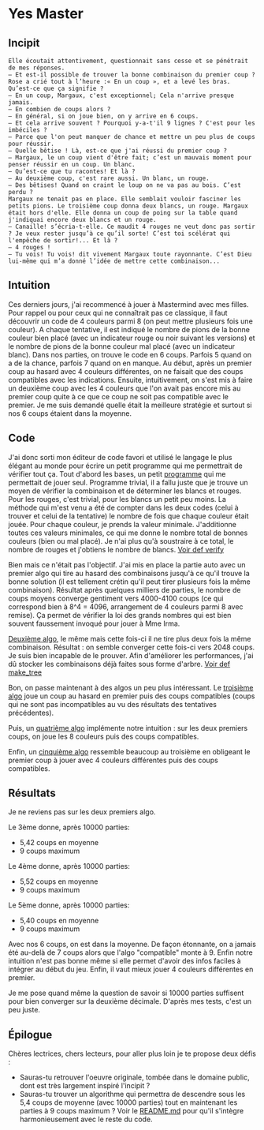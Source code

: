 Yes Master
==========

Incipit
-------

```Je lui donnai les explications les plus claires possibles sur les nombreuses combinaisons, quatre couleurs différentes, une couleur doublée ou triplée, les pions blancs et rouges. 
Elle écoutait attentivement, questionnait sans cesse et se pénétrait de mes réponses.
— Et est-il possible de trouver la bonne combinaison du premier coup ? Rose a crié tout à l’heure :« En un coup », et a levé les bras. Qu’est-ce que ça signifie ?
— En un coup, Margaux, c'est exceptionnel; Cela n'arrive presque jamais.
— En combien de coups alors ?
— En général, si on joue bien, on y arrive en 6 coups.
— Et cela arrive souvent ? Pourquoi y-a-t'il 9 lignes ? C'est pour les imbéciles ?
— Parce que l'on peut manquer de chance et mettre un peu plus de coups pour réussir.
— Quelle bêtise ! Là, est-ce que j'ai réussi du premier coup ?
— Margaux, le un coup vient d'être fait; c’est un mauvais moment pour penser réussir en un coup. Un blanc.
— Qu’est-ce que tu racontes! Et là ?
— Au deuxième coup, c'est rare aussi. Un blanc, un rouge.
— Des bêtises! Quand on craint le loup on ne va pas au bois. C’est perdu ? 
Margaux ne tenait pas en place. Elle semblait vouloir fasciner les petits pions. Le troisième coup donna deux blancs, un rouge. Margaux était hors d'elle. Elle donna un coup de poing sur la table quand j'indiquai encore deux blancs et un rouge.
— Canaille! s’écria-t-elle. Ce maudit 4 rouges ne veut donc pas sortir ? Je veux rester jusqu’à ce qu’il sorte! C’est toi scélérat qui l'empêche de sortir!... Et là ?
— 4 rouges !
— Tu vois! Tu vois! dit vivement Margaux toute rayonnante. C’est Dieu lui-même qui m’a donné l’idée de mettre cette combinaison...
```

Intuition
---------
Ces derniers jours, j'ai recommencé à jouer à Mastermind avec mes filles.
Pour rappel ou pour ceux qui ne connaîtrait pas ce classique, il faut découvrir un code de 4 couleurs parmi 8 (on peut mettre plusieurs fois une couleur). A chaque tentative, il est indiqué le nombre de pions de la bonne couleur bien placé (avec un indicateur rouge ou noir suivant les versions) et le nombre de pions de la bonne couleur mal placé (avec un indicateur blanc).
Dans nos parties, on trouve le code en 6 coups. Parfois 5 quand on a de la chance, parfois 7 quand on en manque.
Au début, après un premier coup au hasard avec 4 couleurs différentes, on ne faisait que des coups compatibles avec les indications. Ensuite, intuitivement, on s'est mis à faire un deuxième coup avec les 4 couleurs que l'on avait pas encore mis au premier coup quite à ce que ce coup ne soit pas compatible avec le premier. Je me suis demandé quelle était la meilleure stratégie et surtout si nos 6 coups étaient dans la moyenne.

Code
-------
J'ai donc sorti mon éditeur de code favori et utilisé le langage le plus élégant au monde pour écrire un petit programme qui me permettrait de vérifier tout ça. Tout d'abord les bases, un petit [programme](https://github.com/matteli/yesmaster/blob/master/yesmaster/yesmaster.py) qui me permettait de jouer seul. Programme trivial, il a fallu juste que je trouve un moyen de vérifier la combinaison et de déterminer les blancs et rouges.
Pour les rouges, c'est trivial, pour les blancs un petit peu moins. La méthode qui m'est venu a été de compter dans les deux codes (celui à trouver et celui de la tentative) le nombre de fois que chaque couleur était jouée. Pour chaque couleur, je prends la valeur minimale. J'additionne toutes ces valeurs minimales, ce qui me donne le nombre total de bonnes couleurs (bien ou mal placé). Je n'ai plus qu'à soustraire à ce total, le nombre de rouges et j'obtiens le nombre de blancs. [Voir def verify](https://github.com/matteli/yesmaster/blob/master/yesmaster/utils.py)

Bien mais ce n'était pas l'objectif. J'ai mis en place la partie auto avec un premier algo qui tire au hasard des combinaisons jusqu'à ce qu'il trouve la bonne solution (il est tellement crétin qu'il peut tirer plusieurs fois la même combinaison). Résultat après quelques milliers de parties, le nombre de coups moyens converge gentiment vers 4000-4100 coups (ce qui correspond bien à 8^4 = 4096, arrangement de 4 couleurs parmi 8 avec remise). Ça permet de vérifier la loi des grands nombres qui est bien souvent faussement invoqué pour jouer à Mme Irma.

[Deuxième algo](https://github.com/matteli/yesmaster/blob/master/yesmaster/algo/random_no_repeat.py), le même mais cette fois-ci il ne tire plus deux fois la même combinaison. Résultat : on semble converger cette fois-ci vers 2048 coups. Je suis bien incapable de le prouver. Afin d'améliorer les performances, j'ai dû stocker les combinaisons déjà faites sous forme d'arbre. [Voir def make_tree](https://github.com/matteli/yesmaster/blob/master/yesmaster/utils.py)

Bon, on passe maintenant à des algos un peu plus intéressant. Le [troisième algo](https://github.com/matteli/yesmaster/blob/master/yesmaster/algo/compatible.py) joue un coup au hasard en premier puis des coups compatibles (coups qui ne sont pas incompatibles au vu des résultats des tentatives précédentes).

Puis, un [quatrième algo](https://github.com/matteli/yesmaster/blob/master/yesmaster/algo/compatible_8in2.py) implémente notre intuition : sur les deux premiers coups, on joue les 8 couleurs puis des coups compatibles.

Enfin, un [cinquième algo](https://github.com/matteli/yesmaster/blob/master/yesmaster/algo/compatible_4in1.py) ressemble beaucoup au troisième en obligeant le premier coup à jouer avec 4 couleurs différentes puis des coups compatibles.

Résultats
-------------
Je ne reviens pas sur les deux premiers algo.

Le 3ème donne, après 10000 parties:
- 5,42 coups en moyenne
- 9 coups maximum

Le 4ème donne, après 10000 parties:
- 5,52 coups en moyenne
- 9 coups maximum

Le 5ème donne, après 10000 parties:
- 5,40 coups en moyenne
- 9 coups maximum

Avec nos 6 coups, on est dans la moyenne. De façon étonnante, on a jamais été au-delà de 7 coups alors que l'algo "compatible" monte à 9. Enfin notre intuition n'est pas bonne même si elle permet d'avoir des infos faciles à intégrer au début du jeu. Enfin, il vaut mieux jouer 4 couleurs différentes en premier.

Je me pose quand même la question de savoir si 10000 parties suffisent pour bien converger sur la deuxième décimale. D'après mes tests, c'est un peu juste.

Épilogue
--------
Chères lectrices, chers lecteurs, pour aller plus loin je te propose deux défis :
- Sauras-tu retrouver l'oeuvre originale, tombée dans le domaine public, dont est très largement inspiré l'incipit ?
- Sauras-tu trouver un algorithme qui permettra de descendre sous les 5,4 coups de moyenne (avec 10000 parties) tout en maintenant les parties à 9 coups maximum ? Voir le [README.md](https://github.com/matteli/yesmaster/blob/master/README.md) pour qu'il s'intègre harmonieusement avec le reste du code.